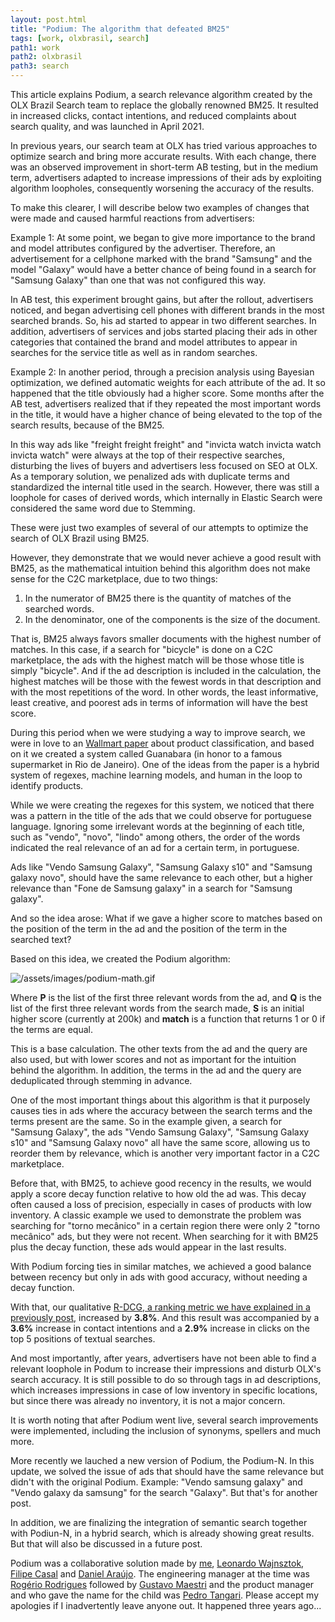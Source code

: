 ```yaml
---
layout: post.html
title: "Podium: The algorithm that defeated BM25"
tags: [work, olxbrasil, search]
path1: work
path2: olxbrasil
path3: search
---
```


This article explains Podium, a search relevance algorithm created by the OLX Brazil Search team to replace the globally renowned BM25. It resulted in increased clicks, contact intentions, and reduced complaints about search quality, and was launched in April 2021.

In previous years, our search team at OLX has tried various approaches to optimize search and bring more accurate results. With each change, there was an observed improvement in short-term AB testing, but in the medium term, advertisers adapted to increase impressions of their ads by exploiting algorithm loopholes, consequently worsening the accuracy of the results.

To make this clearer, I will describe below two examples of changes that were made and caused harmful reactions from advertisers:

Example 1: At some point, we began to give more importance to the brand and model attributes configured by the advertiser. Therefore, an advertisement for a cellphone marked with the brand "Samsung" and the model "Galaxy" would have a better chance of being found in a search for "Samsung Galaxy" than one that was not configured this way.

In AB test, this experiment brought gains, but after the rollout, advertisers noticed, and began advertising cell phones with different brands in the most searched brands. So, his ad started to appear in two different searches. In addition, advertisers of services and jobs started placing their ads in other categories that contained the brand and model attributes to appear in searches for the service title as well as in random searches.

Example 2: In another period, through a precision analysis using Bayesian optimization, we defined automatic weights for each attribute of the ad. It so happened that the title obviously had a higher score. Some months after the AB test, advertisers realized that if they repeated the most important words in the title, it would have a higher chance of being elevated to the top of the search results, because of the BM25.

In this way ads like "freight freight freight" and "invicta watch invicta watch invicta watch" were always at the top of their respective searches, disturbing the lives of buyers and advertisers less focused on SEO at OLX. As a temporary solution, we penalized ads with duplicate terms and standardized the internal title used in the search. However, there was still a loophole for cases of derived words, which internally in Elastic Search were considered the same word due to Stemming.

These were just two examples of several of our attempts to optimize the search of OLX Brazil using BM25.

However, they demonstrate that we would never achieve a good result with BM25, as the mathematical intuition behind this algorithm does not make sense for the C2C marketplace, due to two things:

1. In the numerator of BM25 there is the quantity of matches of the searched words.
2. In the denominator, one of the components is the size of the document.

That is, BM25 always favors smaller documents with the highest number of matches. In this case, if a search for "bicycle" is done on a C2C marketplace, the ads with the highest match will be those whose title is simply "bicycle". And if the ad description is included in the calculation, the highest matches will be those with the fewest words in that description and with the most repetitions of the word. In other words, the least informative, least creative, and poorest ads in terms of information will have the best score.

During this period when we were studying a way to improve search, we were in love to an [Wallmart paper](https://pages.cs.wisc.edu/~anhai/papers/chimera-vldb14.pdf) about product classification, and based on it we created a system called Guanabara (in honor to a famous supermarket in Rio de Janeiro). One of the ideas from the paper is a hybrid system of regexes, machine learning models, and human in the loop to identify products.

While we were creating the regexes for this system, we noticed that there was a pattern in the title of the ads that we could observe for portuguese language. Ignoring some irrelevant words at the beginning of each title, such as "vendo", "novo", "lindo" among others, the order of the words indicated the real relevance of an ad for a certain term, in portuguese.

Ads like "Vendo Samsung Galaxy", "Samsung Galaxy s10" and "Samsung galaxy novo", should have the same relevance to each other, but a higher relevance than "Fone de Samsung galaxy" in a search for "Samsung galaxy".

And so the idea arose: What if we gave a higher score to matches based on the position of the term in the ad and the position of the term in the searched text?

Based on this idea, we created the Podium algorithm:

![/assets/images/podium-math.gif](/assets/images/podium-math.gif)

<!-- \sum_{k<3}^{k=0}\sum_{i<3}^{i=0} match(P_i,Q_k) * S/2^^{i+k} -->

Where **P** is the list of the first three relevant words from the ad, and **Q** is the list of the first three relevant words from the search made, **S** is an initial higher score (currently at 200k) and **match** is a function that returns 1 or 0 if the terms are equal.

This is a base calculation. The other texts from the ad and the query are also used, but with lower scores and not as important for the intuition behind the algorithm. In addition, the terms in the ad and the query are deduplicated through stemming in advance.

One of the most important things about this algorithm is that it purposely causes ties in ads where the accuracy between the search terms and the terms present are the same. So in the example given, a search for "Samsung Galaxy", the ads "Vendo Samsung Galaxy", "Samsung Galaxy s10" and "Samsung Galaxy novo" all have the same score, allowing us to reorder them by relevance, which is another very important factor in a C2C marketplace.

Before that, with BM25, to achieve good recency in the results, we would apply a score decay function relative to how old the ad was. This decay often caused a loss of precision, especially in cases of products with low inventory. A classic example we used to demonstrate the problem was searching for "torno mecânico" in a certain region there were only 2 "torno mecânico" ads, but they were not recent. When searching for it with BM25 plus the decay function, these ads would appear in the last results.

With Podium forcing ties in similar matches, we achieved a good balance between recency but only in ads with good accuracy, without needing a decay function.

With that, our qualitative [R-DCG, a ranking metric we have explained in a previously post,](https://medium.com/grupoolxtech/uma-nova-m%C3%A9trica-para-calcular-relev%C3%A2ncia-de-busca-65372f154f8f) increased by **3.8%**. And this result was accompanied by a **3.6%** increase in contact intentions and a **2.9%** increase in clicks on the top 5 positions of textual searches.

And most importantly, after years, advertisers have not been able to find a relevant loophole in Podum to increase their impressions and disturb OLX's search accuracy. It is still possible to do so through tags in ad descriptions, which increases impressions in case of low inventory in specific locations, but since there was already no inventory, it is not a major concern.

It is worth noting that after Podium went live, several search improvements were implemented, including the inclusion of synonyms, spellers and much more.

More recently we lauched a new version of Podium, the Podium-N. In this update, we solved the issue of ads that should have the same relevance but didn't with the original Podium. Example: "Vendo samsung galaxy" and "Vendo galaxy da samsung" for the search "Galaxy". But that's for another post.

In addition, we are finalizing the integration of semantic search together with Podiun-N, in a hybrid search, which is already showing great results. But that will also be discussed in a future post.

Podium was a collaborative solution made by [me](https://www.linkedin.com/in/timotta/), [Leonardo Wajnsztok](https://www.linkedin.com/in/leonardowajnsztok/), [Filipe Casal](https://www.linkedin.com/in/filipecasal/) and [Daniel Araújo](https://www.linkedin.com/in/daniel-correa-araujo/). The engineering manager at the time was [Rogério Rodrigues](https://www.linkedin.com/in/rogeriofrodrigues/) followed by [Gustavo Maestri](https://www.linkedin.com/in/gumaestri/) and the product manager and who gave the name for the child was [Pedro Tangari](https://www.linkedin.com/in/pedrotangari/). Please accept my apologies if I inadvertently leave anyone out. It happened three years ago...